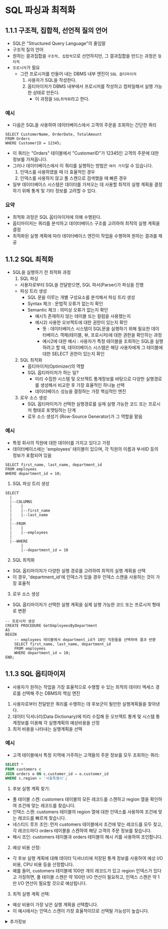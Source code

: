 # SQL 파싱과 최적화

## 1.1.1 구조적, 집합적, 선언적 질의 언어

- SQL은 "Structured Query Language"의 줄임말
- 구조적 질의 언어
- 원하는 결과집합을 ```구조적, 집합적```으로 선언하지만, 그 결과집합을 만드는 과정은 ```절차적```
- ```프로시저```가 필요
  - 그런 프로시저를 만들어 내는 DBMS 내부 엔진이 ```SQL 옵티마이저```
    1. 사용자가 SQL을 작성한다.
    2. 옵티마이저가 DBMS 내부에서 프로시저를 작성하고 컴파일해서 실행 가능한 상태로 만든다.
       - 이 과정을 ```SQL최적화```라고 한다.


### 예시
- 다음은 SQL을 사용하여 데이터베이스에서 고객의 주문을 조회하는 간단한 쿼리
```mysql
SELECT CustomerName, OrderDate, TotalAmount
FROM Orders
WHERE CustomerID = 12345;
```
- 이 쿼리는 "Orders" 테이블에서 "CustomerID"가 12345인 고객의 주문에 대한 정보를 가져옵니다. 
- 그러나 데이터베이스에서 이 쿼리를 실행하는 방법은 ```여러 가지```일 수 있습니다.
    1. 인덱스를 사용하였을 때 더 효율적인 경우
    2. 인덱스를 사용하지 않고 풀 스캔으로 검색했을 때 빠른 경우
- 일부 데이터베이스 시스템은 데이터를 가져오는 데 사용할 최적의 실행 계획을 결정하기 위해 통계 및 기타 정보를 고려할 수 있다.

### 요약
- 최적화 과정은 SQL 옵티마이저에 의해 수행된다.
- 옵티마이저는 쿼리를 분석하고 데이터베이스 구조를 고려하여 최적의 실행 계획을 결정
- 최적화된 실행 계획에 따라 데이터베이스 엔진이 작업을 수행하여 원하는 결과를 제공

## 1.1.2 SQL 최적화
- SQL을 실행하기 전 최적화 과정
  1. SQL 파싱
    - 사용자로부터 SQL을 전달받으면, SQL 파서(Parser)가 파싱을 진행
     - 파싱 트리 생성
       - SQL 문을 이루는 개별 구성요소를 분석해서 파싱 트리 생성
       - Syntax 체크 : 문법적 오류가 없는지 확인
       - Semantic 체크 : 의미상 오류가 없는지 확인
         - 예시1) 존재하지 않는 테이블 또는 컬럼을 사용했는지
         - 예시2) 사용한 오브젝트에 대한 권한이 있는지 확인
           - 뜻 : 데이터베이스 시스템이 SQL문을 실행하기 위해 필요한 데이터베이스 객체(테이블, 뷰, 프로시저)에 대한 권한을 확인하는 과정
           - 예시2에 대한 예시 : 사용자가 특정 테이블을 조회하는 SQL을 실행하려고 할 때, 데이터베이스 시스템은 해당 사용자에게 그 테이블에 대한 SELECT 권한이 있는지 확인
  2. SQL 최적화
     - 옵티마이저(Optimizer)의 역할
     - SQL 옵티마이저가 하는 일?
       - 미리 수집한 시스템 및 오브젝트 통계정보를 바탕으로 다양한 실행경로를 생성해서 비교한 후 가장 효율적인 하나늘 선택
       - 데이터베이스 성능을 결정하는 가장 핵심적인 엔진
  3. 로우 소스 생성
     - SQL 옵티마이저가 선택한 실행경로를 실제 실행 가능한 코드 또는 프로시저 형태로 포맷팅하는 단계
     - 로우 소스 생성기 (Row-Source Generator)가 그 역할을 맡음

### 예시
- 특정 회사의 직원에 대한 데이터를 가지고 있다고 가정
- 데이터베이스에는 'employees' 테이블이 있으며, 각 직원의 이름과 부서ID 등의 정보가 포함되어 있음
```mysql
SELECT first_name, last_name, department_id
FROM employees
WHERE department_id = 10;
```
1. SQL 파싱 트리 생성
```text
SELECT
  |
  |--COLUMNS
  |    |
  |    |--first_name
  |    |--last_name
  |
  |--FROM
  |    |
  |    |--employees
  |
  |--WHERE
       |
       |--department_id = 10

```
2. SQL 최적화
- SQL 옵티마이저가 다양한 실행 경로를 고려하여 최적의 실행 계획을 선택
- 이 경우, 'department_id'에 인덱스가 있을 경우 인덱스 스캔을 사용하는 것이 가장 효율적

3. 로우 소스 생성
- SQL 옵티마이저가 선택한 실행 계획을 실제 실행 가능한 코드 또는 프로시저 형태로 변환
```mysql
-- 프로시저 생성
CREATE PROCEDURE GetEmployeesByDepartment
AS
BEGIN
    -- employees 테이블에서 department_id가 10인 직원들을 선택하여 결과 반환
    SELECT first_name, last_name, department_id
    FROM employees
    WHERE department_id = 10;
END;
```

## 1.1.3 SQL 옵티마이저
- 사용자가 원하는 작업을 가장 효율적으로 수행할 수 있는 최적의 데이터 엑세스 경로를 선택해 주는 DBMS의 핵심 엔진
1. 사용자로부터 전달받은 쿼리를 수행하는 데 후보군이 될만한 실행계획들을 찾아낸다.
2. 데이터 딕셔너리(Data Dictionary)에 미리 수집해 둔 오브젝트 통계 및 시스템 통계정보를 이용해 각 실행계획의 예상비용을 산정
3. 최저 비용을 나타내는 실행계획을 선택

### 예시
- 고객 테이블에서 특정 지역에 거주하는 고객들의 주문 정보를 모두 조회하는 쿼리:
```sql
SELECT *
FROM customers c
JOIN orders o ON c.customer_id = o.customer_id
WHERE c.region = '서울특별시';
```
1. 후보 실행 계획 찾기:

- 풀 테이블 스캔: customers 테이블의 모든 레코드를 스캔하고 region 열을 확인하여 조건에 맞는 레코드를 찾습니다.
- 인덱스 스캔: customers 테이블의 region 열에 대한 인덱스를 사용하여 조건에 맞는 레코드를 빠르게 찾습니다.
- 네스티드 루프 조인: 먼저 customers 테이블에서 조건에 맞는 레코드를 모두 찾고, 각 레코드마다 orders 테이블을 스캔하여 해당 고객의 주문 정보를 찾습니다.
- 해시 조인: customers 테이블과 orders 테이블의 해시 키를 사용하여 조인합니다.

2. 예상 비용 산정:
- 각 후보 실행 계획에 대해 데이터 딕셔너리에 저장된 통계 정보를 사용하여 예상 I/O 비용, CPU 비용 등을 산정합니다.
- 예를 들어, customers 테이블에 100만 개의 레코드가 있고 region 인덱스가 있다고 가정하면, 풀 테이블 스캔은 약 100만 I/O 연산이 필요하고, 인덱스 스캔은 약 1만 I/O 연산이 필요할 것으로 예상됩니다.

3. 최적 실행 계획 선택:
- 예상 비용이 가장 낮은 실행 계획을 선택합니다.
- 이 예시에서는 인덱스 스캔이 가장 효율적이므로 선택될 가능성이 높습니다.



<details>
<summary>추가정보</summary>

### 추가 정보
- SQL 옵티마이저를 DBWR, LGWR, PMON, SMON 같은 백그라운드 프로세스로 이해하기 쉽다.
- 서버 프로세스가 SQL을 전달하면, 옵티마이저가 최적화해서 실행계획을 돌려준다고 생각하는 것이다.
- 하지만, 옵티마이저는 별도의 프로세스가 아니라 서버 프로세스가 가진 기능(Function)일 뿐이다.
- SQL 파서와 로우 소스 생성기도 마찬가지다.

#### 추가 정보 설명
- 옵티마이저는 별도의 백그라운드 프로세스가 아니라 데이터베이스 시스템 내부의 일부 기능이다
- 서버 프로세스가 SQL 쿼리를 받으면 옵티마이저가 그 쿼리를 분석하여 가장 효율적인 실행 계획을 결정하고, 이를 서버 프로세스에게 반환한다.
- 따라서 옵티마이저는 서버 프로세스가 가진 기능(Function)으로서 동작하며, 쿼리의 최적화를 담당한다.

#### 서버 프로세스
- 서버 프로세스는 데이터베이스 관리 시스템(DBMS)에서 클라이언트와 상호 작용하여 요청을 처리하는 프로세스입니다. 일반적으로 클라이언트로부터의 요청을 받아들이고, 해당 요청을 처리하기 위해 데이터베이스에 접근하거나 쿼리를 실행하는 등의 작업을 수행합니다.
- 예를 들어, 클라이언트가 SQL 쿼리를 보내면, 해당 쿼리를 수행하고 그 결과를 클라이언트에게 반환하는 역할을 수행합니다. 이러한 프로세스들은 사용자와의 상호작용을 담당하며, 데이터베이스 시스템의 외부와의 통신을 담당합니다.

#### 백그라운드 프로세스
- 백그라운드 프로세스(Background Process)는 데이터베이스 관리 시스템(DBMS) 내에서 사용되는 특수한 종류의 프로세스입니다. 이러한 프로세스들은 주로 데이터베이스 시스템의 안정성과 성능을 유지하고 관리하는 역할을 수행합니다. 주로 시스템 또는 보조 작업에 사용됩니다.
- 백그라운드 프로세스들은 사용자가 직접적으로 요청하지 않고도 주기적으로 실행되거나 데이터베이스 시스템이 특정 이벤트를 감지할 때 자동으로 실행됩니다. 이러한 프로세스들은 데이터베이스 시스템의 여러 측면을 관리하며, 주요 백그라운드 프로세스들로는 다음과 같은 것들이 있습니다:
1. DBWR(Database Writer): 데이터베이스 캐시의 변경된 내용을 디스크에 쓰는 역할을 수행합니다.
2. LGWR(Log Writer): 트랜잭션 로그를 디스크에 기록하여 데이터베이스의 일관성과 회복성을 보장합니다.
3. PMON(Process Monitor): 비정상적으로 종료된 사용자 세션을 감지하고, 해당 세션 및 관련 리소스를 정리합니다.
4. SMON(System Monitor): 데이터베이스의 정합성을 유지하고 데이터베이스 관리 작업을 수행합니다. 예를 들어, 불완전한 트랜잭션을 롤백하거나 오브젝트의 정리를 수행합니다.

</details>

